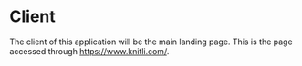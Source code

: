# Client

The client of this application will be the main landing page. This is the page accessed through https://www.knitli.com/. 
